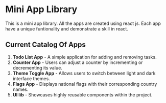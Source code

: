 # Mini App Library

This is a mini app library. All the apps are created using react js. Each app have a unique funtionality and demonstrate a skill in react. 

## Current Catalog Of Apps

1. **Todo List App** - A simple application for adding and removing tasks.
2. **Counter App** - Users can adjust a counter by incrementing or decrementing its value.
3. **Theme Toggle App** - Allows users to switch between light and dark interface themes.
4. **Flags App** - Displays national flags with their corresponding country names.
5. **UI lib** - Showcases highly reusable components within the project.